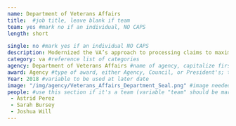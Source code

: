 ```yaml
---
name: Department of Veterans Affairs
title:  #job title, leave blank if team
team: yes #mark no if an individual, NO CAPS
length: short

single: no #mark yes if an individual NO CAPS
description: Modernized the VA’s approach to processing claims to maximize resources, improve processing timeliness, and better serve Veterans and their families.
category: va #reference list of categories
agency: Department of Veterans Affairs #name of agency, capitalize first letter of each name
award: Agency #type of award, either Agency, Council, or President's; this is case sensitive so make sure to match the options listed exactly. This section generates the format of the card
Year: 2018 #variable to be used at later date
image: "/img/agency/Veterans_Affairs_Department_Seal.png" #image needed for Team award (agency seal) and President's award (headshot); leave empty if and individual Agency award, IMAGE PATH: /img/agency/GSA_Seal.png
people: #use this section if it's a team (variable "team" should be marked "yes" above)
 - Astrid Perez
 - Sarah Bursey
 - Joshua Will
---
```

